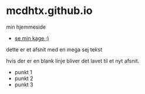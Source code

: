 # mcdhtx.github.io
min hjemmeside

- [se min kage ;)](https://buttermyeggs.github.io/migogminkage)

dette er et afsnit
med en mega sej tekst

hvis der er en blank linje bliver det lavet til et nyt afsnit.

- punkt 1
- punkt 2
- punkt 3
